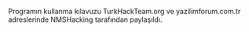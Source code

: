 Programın kullanma kılavuzu TurkHackTeam.org ve yazilimforum.com.tr adreslerinde NMSHacking tarafından paylaşıldı.
